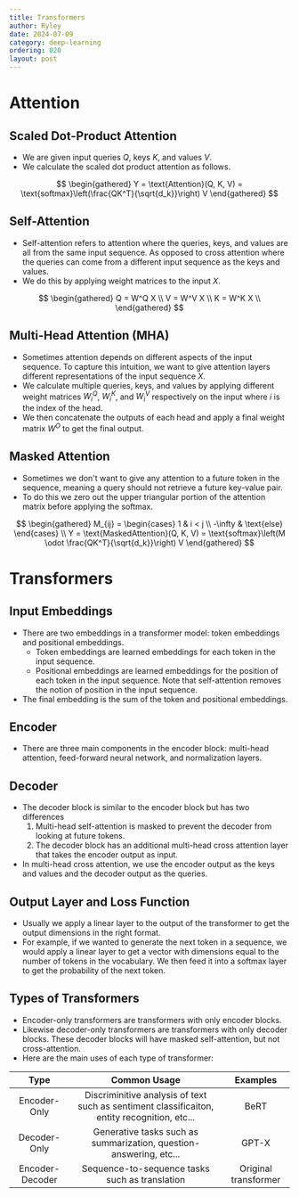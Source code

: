 ```yaml
---
title: Transformers
author: Ryley
date: 2024-07-09
category: deep-learning
ordering: 020
layout: post
---
```

# Attention
## Scaled Dot-Product Attention
* We are given input queries $Q$, keys $K$, and values $V$.
* We calculate the scaled dot product attention as follows.

$$
\begin{gathered}
Y = \text{Attention}(Q, K, V) = \text{softmax}\left(\frac{QK^T}{\sqrt{d_k}}\right) V
\end{gathered}
$$

## Self-Attention
* Self-attention refers to attention where the queries, keys, and values are all from the same input sequence. As opposed to cross attention where the queries can come from a different input sequence as the keys and values.
* We do this by applying weight matrices to the input $X$.

$$
\begin{gathered}
Q = W^Q X \\
V = W^V X \\
K = W^K X \\
\end{gathered}
$$

## Multi-Head Attention (MHA)
* Sometimes attention depends on different aspects of the input sequence. To capture this intuition, we want to give attention layers different representations of the input sequence $X$.
* We calculate multiple queries, keys, and values by applying different weight matrices $W^Q_i$, $W^K_i$, and $W^V_i$ respectively on the input where $i$ is the index of the head. 
* We then concatenate the outputs of each head and apply a final weight matrix $W^O$ to get the final output.

## Masked Attention
* Sometimes we don't want to give any attention to a future token in the sequence, meaning a query should not retrieve a future key-value pair.
* To do this we zero out the upper triangular portion of the attention matrix before applying the softmax.

$$
\begin{gathered}
M_{ij} = \begin{cases}
   1  & i < j \\
   -\infty & \text{else}     
\end{cases} \\
Y = \text{MaskedAttention}(Q, K, V) = \text{softmax}\left(M \odot \frac{QK^T}{\sqrt{d_k}}\right) V
\end{gathered}
$$

# Transformers
## Input Embeddings
* There are two embeddings in a transformer model: token embeddings and positional embeddings.
  * Token embeddings are learned embeddings for each token in the input sequence.
  * Positional embeddings are learned embeddings for the position of each token in the input sequence. Note that self-attention removes the notion of position in the input sequence. 
* The final embedding is the sum of the token and positional embeddings.

## Encoder
* There are three main components in the encoder block: multi-head attention, feed-forward neural network, and normalization layers.

## Decoder
* The decoder block is similar to the encoder block but has two differences
  1. Multi-head self-attention is masked to prevent the decoder from looking at future tokens.
  2. The decoder block has an additional multi-head cross attention layer that takes the encoder output as input. 
* In multi-head cross attention, we use the encoder output as the keys and values and the decoder output as the queries.

## Output Layer and Loss Function
* Usually we apply a linear layer to the output of the transformer to get the output dimensions in the right format. 
* For example, if we wanted to generate the next token in a sequence, we would apply a linear layer to get a vector with dimensions equal to the number of tokens in the vocabulary. We then feed it into a softmax layer to get the probability of the next token. 

## Types of Transformers
* Encoder-only transformers are transformers with only encoder blocks.
* Likewise decoder-only transformers are transformers with only decoder blocks. These decoder blocks will have masked self-attention, but not cross-attention.
* Here are the main uses of each type of transformer: 

<div class="table-wrapper" markdown="block">

|Type|Common Usage|Examples|
|:-:|:-:|:-:|
|Encoder-Only|Discriminitive analysis of text such as sentiment classificaiton, entity recognition, etc... |BeRT|
|Decoder-Only|Generative tasks such as summarization, question-answering, etc... |GPT-X|
|Encoder-Decoder|Sequence-to-sequence tasks such as translation|Original transformer|

</div>
